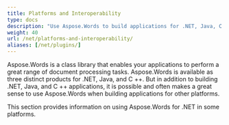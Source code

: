 ```yaml
---
title: Platforms and Interoperability
type: docs
description: "Use Aspose.Words to build applications for .NET, Java, C ++, as well as other platforms such as Azure, Visual Studio, PHP, and more to perform a wide variety of document processing tasks."
weight: 40
url: /net/platforms-and-interoperability/
aliases: [/net/plugins/]
---
```


Aspose.Words is a class library that enables your applications to perform a great range of document processing tasks. Aspose.Words is available as three distinct products for .NET, Java, and C ++. But in addition to building .NET, Java, and C ++ applications, it is possible and often makes a great sense to use Aspose.Words when building applications for other platforms.

This section provides information on using Aspose.Words for .NET in some platforms.

